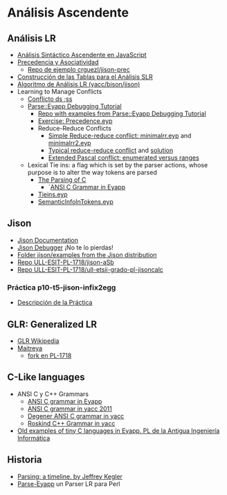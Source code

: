 # Análisis Ascendente

## Análisis LR

* [Análisis Sintáctico Ascendente en JavaScript](http://crguezl.github.io/pl-html/node43.html)
* [Precedencia y Asociatividad](http://crguezl.github.io/pl-html/node57.html)
    - [Repo de ejemplo crguezl/jison-prec](https://github.com/crguezl/jison-prec)
* [Construcción de las Tablas para el Análisis SLR](http://crguezl.github.io/pl-html/node49.html)
* [Algoritmo de Análisis LR (yacc/bison/jison)](http://crguezl.github.io/pl-html/node55.html)
* Learning to Manage Conflicts
    * [Conflicto ds ;ss](https://github.com/crguezl/jison-decs-sts)
    * [Parse::Eyapp Debugging Tutorial](http://search.cpan.org/~casiano/Parse-Eyapp-1.182/lib/Parse/Eyapp/debuggingtut.pod)
      * [Repo with examples from Parse::Eyapp Debugging Tutorial](https://github.com/ULL-ESIT-PL/eyapp-debugging-tutorial)
      * [Exercise: Precedence.eyp](https://github.com/ULL-ESIT-PL/eyapp-debugging-tutorial/blob/master/Precedencia.eyp)
      * Reduce-Reduce Conflicts
          * [Simple Reduce-reduce conflict: minimalrr.eyp](https://github.com/ULL-ESIT-PL/eyapp-debugging-tutorial/blob/master/minimalrr.eyp) and [minimalrr2.eyp](https://github.com/ULL-ESIT-PL/eyapp-debugging-tutorial/blob/master/minimalrr2.eyp)
          * [Typical reduce-reduce conflict](https://github.com/ULL-ESIT-PL/eyapp-debugging-tutorial/blob/f630aea789828342bfa953b852e189ad073752b4/typicalrr.eyp) and [solution](https://github.com/ULL-ESIT-PL/eyapp-debugging-tutorial/blob/f630aea789828342bfa953b852e189ad073752b4/correcttypicalrr.eyp)
          * [Extended Pascal conflict: enumerated versus ranges](https://github.com/ULL-ESIT-PL/eyapp-debugging-tutorial/blob/f630aea789828342bfa953b852e189ad073752b4/pascalenumeratedvsrange.eyp)
     * Lexical Tie ins: a flag which is set by the parser actions, whose purpose is to alter the way tokens are parsed
          * [The Parsing of C](http://search.cpan.org/~casiano/Parse-Eyapp-1.182/lib/Parse/Eyapp/debuggingtut.pod#The_Parsing_of_C)
              * `[ANSI C Grammar in Eyapp](https://github.com/ULL-ESIT-PL/eyapp-language-examples/tree/master/C)
          * [Tieins.eyp](https://github.com/ULL-ESIT-PL/eyapp-debugging-tutorial/blob/master/Tieins.eyp)
          * [SemanticInfoInTokens.eyp](https://github.com/ULL-ESIT-PL/eyapp-debugging-tutorial/blob/master/SemanticInfoInTokens.eyp)


## Jison

* [Jison Documentation](http://zaa.ch/jison/docs/)
* [Jison Debugger](https://nolanlawson.github.io/jison-debugger/) ¡No te lo pierdas!
* [Folder jison/examples from the Jison distribution](https://github.com/zaach/jison/tree/master/examples)
* [Repo ULL-ESIT-PL-1718/jison-aSb](https://github.com/ULL-ESIT-PL-1718/jison-aSb)
* [Repo ULL-ESIT-PL-1718/ull-etsii-grado-pl-jisoncalc](https://github.com/ULL-ESIT-PL-1718/ull-etsii-grado-pl-jisoncalc)

###  Práctica p10-t5-jison-infix2egg

* [Descripción de la Práctica](practicas/p10-t5-jison-infix2egg)

## GLR: Generalized LR

* [GLR Wikipedia](https://en.wikipedia.org/wiki/GLR_parser)
* [Maitreya](https://github.com/hackwaly/maitreya)
    - [fork en PL-1718](https://github.com/ULL-ESIT-PL-1718/maitreya)

## C-Like languages

* ANSI C y C++ Grammars
    * [ANSI C grammar in Eyapp](https://github.com/ULL-ESIT-PL/eyapp-language-examples/tree/master/C)
    * [ANSI C grammar in yacc 2011](http://www.quut.com/c/ANSI-C-grammar-y-2011.html)
    * [Degener ANSI C grammar in yacc](https://github.com/ULL-ESIT-PL-1718/degener-C-grammar)
    * [Roskind C++ Grammar in yacc](https://github.com/ULL-ESIT-PL-1718/roskind-C-plusplus-grammar)
* [Old examples of tiny C languages in Eyapp. PL de la Antigua Ingeniería Informática](https://github.com/ULL-ESIT-PL-1718/old-PL-compiler-in-eyapp)

## Historia

* [Parsing: a timeline. by Jeffrey Kegler](https://jeffreykegler.github.io/personal/timeline_v3)
* [Parse-Eyapp](http://search.cpan.org/~wbraswell/Parse-Eyapp-1.21/eyapp) un Parser LR para Perl



